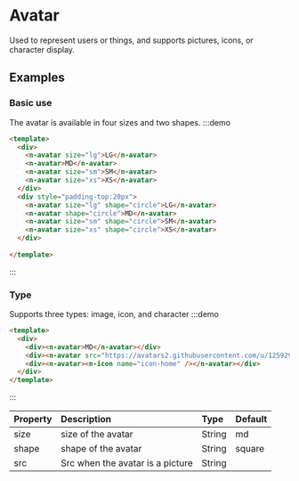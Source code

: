# Avatar

Used to represent users or things, and supports pictures, icons, or character display.

## Examples

### Basic use
The avatar is available in four sizes and two shapes.
:::demo
```html
<template>
  <div>
    <n-avatar size="lg">LG</n-avatar>
    <n-avatar>MD</n-avatar>
    <n-avatar size="sm">SM</n-avatar>
    <n-avatar size="xs">XS</n-avatar>
  </div>
  <div style="padding-top:20px">
    <n-avatar size="lg" shape="circle">LG</n-avatar>
    <n-avatar shape="circle">MD</n-avatar>
    <n-avatar size="sm" shape="circle">SM</n-avatar>
    <n-avatar size="xs" shape="circle">XS</n-avatar>
  </div>
  
</template>
```
:::

### Type
Supports three types: image, icon, and character
:::demo
```html
<template>
  <div>
    <div><n-avatar>MD</n-avatar></div>
    <div><n-avatar src="https://avatars2.githubusercontent.com/u/12592949?s=460&v=4"/></div>
    <div><n-avatar><n-icon name="icon-home" /></n-avatar></div>
  </div>  
</template>
```
:::

| Property | Description | Type | Default |
| :--- | :--- | :--- | :--- |
| size | size of the avatar | String | md |
| shape | shape of the avatar | String | square |
| src    | Src when the avatar is a picture | String     |  |
